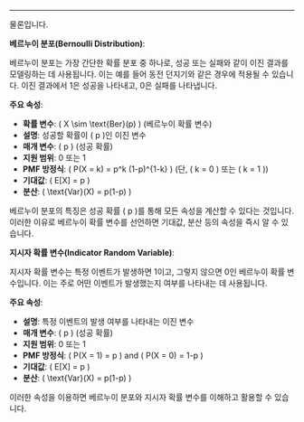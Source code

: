 
---
물론입니다. 

**베르누이 분포(Bernoulli Distribution)**:

베르누이 분포는 가장 간단한 확률 분포 중 하나로, 성공 또는 실패와 같이 이진 결과를 모델링하는 데 사용됩니다. 이는 예를 들어 동전 던지기와 같은 경우에 적용될 수 있습니다. 이진 결과에서 1은 성공을 나타내고, 0은 실패를 나타냅니다.

**주요 속성**:
- **확률 변수**: \( X \sim \text{Ber}(p) \) (베르누이 확률 변수)
- **설명**: 성공할 확률이 \( p \)인 이진 변수
- **매개 변수**: \( p \) (성공 확률)
- **지원 범위**: 0 또는 1
- **PMF 방정식**: \( P(X = k) = p^k (1-p)^{1-k} \) (단, \( k = 0 \) 또는 \( k = 1 \))
- **기대값**: \( E[X] = p \)
- **분산**: \( \text{Var}(X) = p(1-p) \)

베르누이 분포의 특징은 성공 확률 \( p \)를 통해 모든 속성을 계산할 수 있다는 것입니다. 이러한 이유로 베르누이 확률 변수를 선언하면 기대값, 분산 등의 속성을 즉시 알 수 있습니다.

**지시자 확률 변수(Indicator Random Variable)**:

지시자 확률 변수는 특정 이벤트가 발생하면 1이고, 그렇지 않으면 0인 베르누이 확률 변수입니다. 이는 주로 어떤 이벤트가 발생했는지 여부를 나타내는 데 사용됩니다.

**주요 속성**:
- **설명**: 특정 이벤트의 발생 여부를 나타내는 이진 변수
- **매개 변수**: \( p \) (성공 확률)
- **지원 범위**: 0 또는 1
- **PMF 방정식**: \( P(X = 1) = p \) and \( P(X = 0) = 1-p \)
- **기대값**: \( E[X] = p \)
- **분산**: \( \text{Var}(X) = p(1-p) \)

이러한 속성을 이용하면 베르누이 분포와 지시자 확률 변수를 이해하고 활용할 수 있습니다.